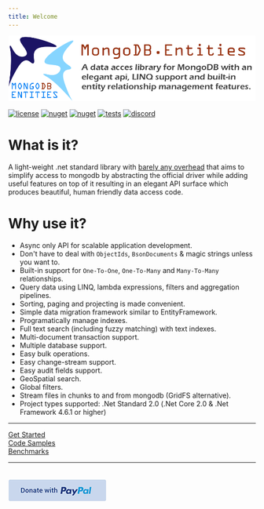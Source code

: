 ```yaml
---
title: Welcome
---
```


![](images/social.png)

[![license](https://img.shields.io/github/license/dj-nitehawk/MongoDB.Entities?color=blue&label=license&logo=Github&style=flat-square)](https://github.com/dj-nitehawk/MongoDB.Entities/blob/master/README.md) [![nuget](https://img.shields.io/nuget/v/MongoDB.Entities?label=version&logo=NuGet&style=flat-square)](https://www.nuget.org/packages/MongoDB.Entities) [![nuget](https://img.shields.io/nuget/dt/MongoDB.Entities?color=blue&label=downloads&logo=NuGet&style=flat-square)](https://www.nuget.org/packages/MongoDB.Entities) [![tests](https://img.shields.io/azure-devops/tests/RyanGunner/MongoDB%20Entities/4?color=blue&label=tests&logo=Azure%20DevOps&style=flat-square)](https://dev.azure.com/RyanGunner/MongoDB%20Entities/_build/latest?definitionId=4) [![discord](https://img.shields.io/discord/768493765995921449?color=blue&label=discord&logo=discord&logoColor=white&style=flat-square)](https://discord.com/invite/CM5mw2G)

# What is it?
A light-weight .net standard library with [barely any overhead](wiki/Performance-Benchmarks.md) that aims to simplify access to mongodb by abstracting the official driver while adding useful features on top of it resulting in an elegant API surface which produces beautiful, human friendly data access code.

# Why use it?
- Async only API for scalable application development.
- Don't have to deal with `ObjectIds`, `BsonDocuments` & magic strings unless you want to.
- Built-in support for `One-To-One`, `One-To-Many` and `Many-To-Many` relationships.
- Query data using LINQ, lambda expressions, filters and aggregation pipelines.
- Sorting, paging and projecting is made convenient.
- Simple data migration framework similar to EntityFramework.
- Programatically manage indexes.
- Full text search (including fuzzy matching) with text indexes.
- Multi-document transaction support.
- Multiple database support.
- Easy bulk operations.
- Easy change-stream support.
- Easy audit fields support.
- GeoSpatial search.
- Global filters.
- Stream files in chunks to and from mongodb (GridFS alternative).
- Project types supported: .Net Standard 2.0 (.Net Core 2.0 & .Net Framework 4.6.1 or higher)

---

<div class="actions-container">
  <div><a href="wiki/Get-Started.md">Get Started</a></div>
  <div><a href="wiki/Code-Samples.md">Code Samples</a></div>
  <div><a href="wiki/Performance-Benchmarks.md">Benchmarks</a></div>
</div>

---

<div class="actions-container">
  <a href="https://www.paypal.com/cgi-bin/webscr?cmd=_s-xclick&hosted_button_id=9LM2APQXVA9VE">
    <img src="images/donate.png" style="margin-top:20px;"/>
  </a>
</div>
